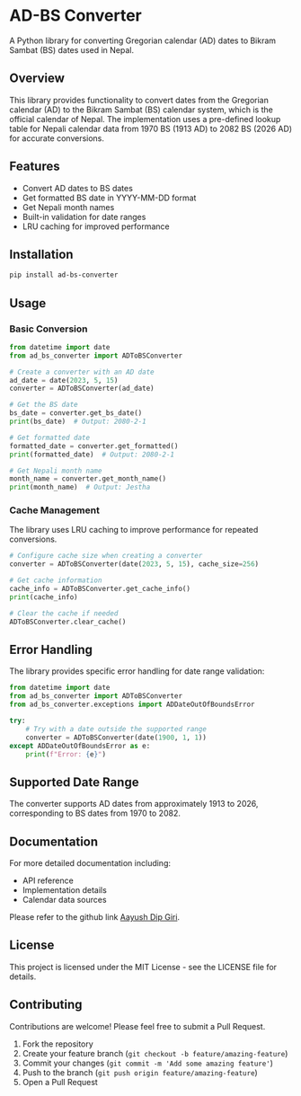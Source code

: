 # AD-BS Converter

A Python library for converting Gregorian calendar (AD) dates to Bikram Sambat (BS) dates used in Nepal.

## Overview

This library provides functionality to convert dates from the Gregorian calendar (AD) to the Bikram Sambat (BS) calendar system, which is the official calendar of Nepal. The implementation uses a pre-defined lookup table for Nepali calendar data from 1970 BS (1913 AD) to 2082 BS (2026 AD) for accurate conversions.

## Features

- Convert AD dates to BS dates
- Get formatted BS date in YYYY-MM-DD format
- Get Nepali month names
- Built-in validation for date ranges
- LRU caching for improved performance

## Installation

```bash
pip install ad-bs-converter
```

## Usage

### Basic Conversion

```python
from datetime import date
from ad_bs_converter import ADToBSConverter

# Create a converter with an AD date
ad_date = date(2023, 5, 15)
converter = ADToBSConverter(ad_date)

# Get the BS date
bs_date = converter.get_bs_date()
print(bs_date)  # Output: 2080-2-1

# Get formatted date
formatted_date = converter.get_formatted()
print(formatted_date)  # Output: 2080-2-1

# Get Nepali month name
month_name = converter.get_month_name()
print(month_name)  # Output: Jestha
```

### Cache Management

The library uses LRU caching to improve performance for repeated conversions.

```python
# Configure cache size when creating a converter
converter = ADToBSConverter(date(2023, 5, 15), cache_size=256)

# Get cache information
cache_info = ADToBSConverter.get_cache_info()
print(cache_info)

# Clear the cache if needed
ADToBSConverter.clear_cache()
```

## Error Handling

The library provides specific error handling for date range validation:

```python
from datetime import date
from ad_bs_converter import ADToBSConverter
from ad_bs_converter.exceptions import ADDateOutOfBoundsError

try:
    # Try with a date outside the supported range
    converter = ADToBSConverter(date(1900, 1, 1))
except ADDateOutOfBoundsError as e:
    print(f"Error: {e}")
```

## Supported Date Range

The converter supports AD dates from approximately 1913 to 2026, corresponding to BS dates from 1970 to 2082.

## Documentation

For more detailed documentation including:
- API reference
- Implementation details
- Calendar data sources

Please refer to the github link [Aayush Dip Giri](https://github.com/invincibleaayu/ad_bs_converter).

## License

This project is licensed under the MIT License - see the LICENSE file for details.

## Contributing

Contributions are welcome! Please feel free to submit a Pull Request.

1. Fork the repository
2. Create your feature branch (`git checkout -b feature/amazing-feature`)
3. Commit your changes (`git commit -m 'Add some amazing feature'`)
4. Push to the branch (`git push origin feature/amazing-feature`)
5. Open a Pull Request

